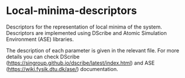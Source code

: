 # Local-minima-descriptors
Descriptors for the representation of local minima of the system. Descriptors are implemented using DScribe and Atomic Simulation Environment (ASE) libraries.

The description of each parameter is given in the relevant file. For more details you can check DScribe (https://singroup.github.io/dscribe/latest/index.html) and ASE (https://wiki.fysik.dtu.dk/ase/) documentation.
